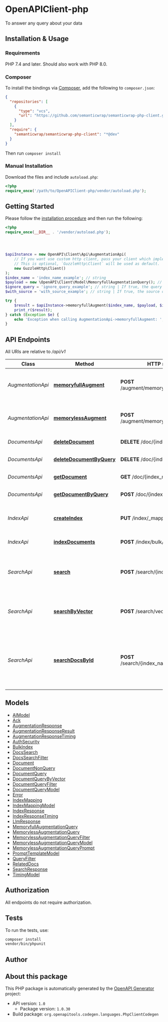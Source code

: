 # OpenAPIClient-php

To answer any query about your data


## Installation & Usage

### Requirements

PHP 7.4 and later.
Should also work with PHP 8.0.

### Composer

To install the bindings via [Composer](https://getcomposer.org/), add the following to `composer.json`:

```json
{
  "repositories": [
    {
      "type": "vcs",
      "url": "https://github.com/semanticwrap/semanticwrap-php-client.git"
    }
  ],
  "require": {
    "semanticwrap/semanticwrap-php-client": "*@dev"
  }
}
```

Then run `composer install`

### Manual Installation

Download the files and include `autoload.php`:

```php
<?php
require_once('/path/to/OpenAPIClient-php/vendor/autoload.php');
```

## Getting Started

Please follow the [installation procedure](#installation--usage) and then run the following:

```php
<?php
require_once(__DIR__ . '/vendor/autoload.php');




$apiInstance = new OpenAPI\Client\Api\AugmentationApi(
    // If you want use custom http client, pass your client which implements `GuzzleHttp\ClientInterface`.
    // This is optional, `GuzzleHttp\Client` will be used as default.
    new GuzzleHttp\Client()
);
$index_name = 'index_name_example'; // string
$payload = new \OpenAPI\Client\Model\MemoryfullAugmentationQuery(); // \OpenAPI\Client\Model\MemoryfullAugmentationQuery
$ignore_query = 'ignore_query_example'; // string | If true, the query is ignored and instead only the elasticsearch filter is applied
$with_source = 'with_source_example'; // string | If true, the source of the answer is returned

try {
    $result = $apiInstance->memoryfullAugment($index_name, $payload, $ignore_query, $with_source);
    print_r($result);
} catch (Exception $e) {
    echo 'Exception when calling AugmentationApi->memoryfullAugment: ', $e->getMessage(), PHP_EOL;
}

```

## API Endpoints

All URIs are relative to */api/v1*

Class | Method | HTTP request | Description
------------ | ------------- | ------------- | -------------
*AugmentationApi* | [**memoryfullAugment**](docs/Api/AugmentationApi.md#memoryfullaugment) | **POST** /augment/memoryfull/{index_name} | Answers a given query from the documents in the index
*AugmentationApi* | [**memorylessAugment**](docs/Api/AugmentationApi.md#memorylessaugment) | **POST** /augment/memoryless/{index_name} | Answers a given query from the documents in the index
*DocumentsApi* | [**deleteDocument**](docs/Api/DocumentsApi.md#deletedocument) | **DELETE** /doc/{index_name}/{doc_id} | Deletes a document
*DocumentsApi* | [**deleteDocumentByQuery**](docs/Api/DocumentsApi.md#deletedocumentbyquery) | **DELETE** /doc/{index_name} | Delete a document by query
*DocumentsApi* | [**getDocument**](docs/Api/DocumentsApi.md#getdocument) | **GET** /doc/{index_name}/{doc_id} | Get a document
*DocumentsApi* | [**getDocumentByQuery**](docs/Api/DocumentsApi.md#getdocumentbyquery) | **POST** /doc/{index_name} | Get a document by query
*IndexApi* | [**createIndex**](docs/Api/IndexApi.md#createindex) | **PUT** /index/_mapping/{index_name} | Create a new index if it does not exist
*IndexApi* | [**indexDocuments**](docs/Api/IndexApi.md#indexdocuments) | **POST** /index/bulk/{index_name} | Adds new documents to the index
*SearchApi* | [**search**](docs/Api/SearchApi.md#search) | **POST** /search/{index_name} | Get Related Documents from the index with ANN search
*SearchApi* | [**searchByVector**](docs/Api/SearchApi.md#searchbyvector) | **POST** /search/vector/{index_name} | Get Related Documents from the index with ANN search
*SearchApi* | [**searchDocsById**](docs/Api/SearchApi.md#searchdocsbyid) | **POST** /search/{index_name}/{doc_id} | Get Related Documents from the index with ANN search for given document id

## Models

- [AIModel](docs/Model/AIModel.md)
- [Ack](docs/Model/Ack.md)
- [AugmentationResponse](docs/Model/AugmentationResponse.md)
- [AugmentationResponseResult](docs/Model/AugmentationResponseResult.md)
- [AugmentationResponseTiming](docs/Model/AugmentationResponseTiming.md)
- [AuthSecurity](docs/Model/AuthSecurity.md)
- [BulkIndex](docs/Model/BulkIndex.md)
- [DocsSearch](docs/Model/DocsSearch.md)
- [DocsSearchFilter](docs/Model/DocsSearchFilter.md)
- [Document](docs/Model/Document.md)
- [DocumentNonQuery](docs/Model/DocumentNonQuery.md)
- [DocumentQuery](docs/Model/DocumentQuery.md)
- [DocumentQueryByVector](docs/Model/DocumentQueryByVector.md)
- [DocumentQueryFilter](docs/Model/DocumentQueryFilter.md)
- [DocumentQueryModel](docs/Model/DocumentQueryModel.md)
- [Error](docs/Model/Error.md)
- [IndexMapping](docs/Model/IndexMapping.md)
- [IndexMappingModel](docs/Model/IndexMappingModel.md)
- [IndexResponse](docs/Model/IndexResponse.md)
- [IndexResponseTiming](docs/Model/IndexResponseTiming.md)
- [LlmResponse](docs/Model/LlmResponse.md)
- [MemoryfullAugmentationQuery](docs/Model/MemoryfullAugmentationQuery.md)
- [MemorylessAugmentationQuery](docs/Model/MemorylessAugmentationQuery.md)
- [MemorylessAugmentationQueryFilter](docs/Model/MemorylessAugmentationQueryFilter.md)
- [MemorylessAugmentationQueryModel](docs/Model/MemorylessAugmentationQueryModel.md)
- [MemorylessAugmentationQueryPrompt](docs/Model/MemorylessAugmentationQueryPrompt.md)
- [PromptTemplateModel](docs/Model/PromptTemplateModel.md)
- [QueryFilter](docs/Model/QueryFilter.md)
- [RelatedDocs](docs/Model/RelatedDocs.md)
- [SearchResponse](docs/Model/SearchResponse.md)
- [TimingModel](docs/Model/TimingModel.md)

## Authorization
All endpoints do not require authorization.
## Tests

To run the tests, use:

```bash
composer install
vendor/bin/phpunit
```

## Author



## About this package

This PHP package is automatically generated by the [OpenAPI Generator](https://openapi-generator.tech) project:

- API version: `1.0`
    - Package version: `1.0.30`
- Build package: `org.openapitools.codegen.languages.PhpClientCodegen`
